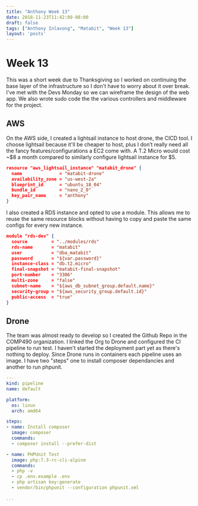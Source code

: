 ```yaml
---
title: "Anthony Week 13"
date: 2018-11-23T11:42:09-08:00
draft: false
tags: ["Anthony Inlavong", "Matabit", "Week 13"]
layout: 'posts'
---
```

# Week 13
This was a short week due to Thanksgiving so I worked on continuing  the base layer of the infrastructure so I don't have to worry about it over break. I've met with the Devs Monday so we can wireframe the design of the web app. We also wrote sudo code the the various controllers and middleware for the project. 

## AWS
On the AWS side, I created a lightsail instance to host drone, the CICD tool. I choose lightsail because it'll be cheaper to host, plus I don’t really need all the fancy features/configurations a EC2 come with. A T.2 Micro would cost ~$8 a month compared to similarly configure lightsail instance for $5. 

```json
resource "aws_lightsail_instance" "matabit_drone" {
  name              = "matabit-drone"
  availability_zone = "us-west-2a"
  blueprint_id      = "ubuntu_18_04"
  bundle_id         = "nano_2_0"
  key_pair_name     = "anthony"
}
```

I also created a RDS instance and opted to use a module. This allows me to reuse the same resource blocks without having to copy and paste the same configs for every new instance. 

```json
module "rds-dev" {
  source         = "../modules/rds"
  rds-name       = "matabit"
  user           = "dba_matabit"
  password       = "${var.password}"
  instance-class = "db.t2.micro"
  final-snapshot = "matabit-final-snapshot"
  port-number    = "3306"
  multi-zone     = "false"
  subnet-name    = "${aws_db_subnet_group.default.name}"
  security-group = "${aws_security_group.default.id}"
  public-access  = "true"
}
```

## Drone
The team was almost ready to develop so I created the Github Repo in the COMP490 organization. I linked the Org to Drone and configured the CI pipeline to run test. I haven't started the deployment part yet as there's nothing to deploy. Since Drone runs in containers each pipeline uses an image. I have two "steps" one to install composer dependancies and another to run phpunit. 

```yml
---
kind: pipeline
name: default

platform:
  os: linux
  arch: amd64

steps:
- name: Install composer
  image: composer
  commands:
  - composer install --prefer-dist

- name: PHPUnit Test
  image: php:7.3-rc-cli-alpine
  commands:
  - php -v
  - cp .env.example .env
  - php artisan key:generate
  - vendor/bin/phpunit --configuration phpunit.xml

...
```


